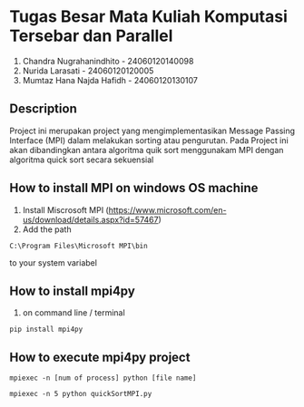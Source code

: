 # Tugas Besar Mata Kuliah Komputasi Tersebar dan Parallel 

1. Chandra Nugrahanindhito - 24060120140098
2. Nurida Larasati - 24060120120005
3. Mumtaz Hana Najda Hafidh - 24060120130107

## Description
Project ini merupakan project yang mengimplementasikan Message Passing Interface (MPI) dalam melakukan sorting atau pengurutan. Pada Project ini akan dibandingkan antara algoritma quik sort menggunakam MPI dengan algoritma quick sort secara sekuensial

## How to install MPI on windows OS machine
1. Install Miscrosoft MPI (https://www.microsoft.com/en-us/download/details.aspx?id=57467)
2. Add the path 
```
C:\Program Files\Microsoft MPI\bin
```
  to your system variabel

## How to install mpi4py
1. on command line / terminal 
```
pip install mpi4py
```

## How to execute mpi4py project 
```
mpiexec -n [num of process] python [file name] 
```

```
mpiexec -n 5 python quickSortMPI.py
```
